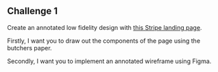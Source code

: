 ## Challenge 1

Create an annotated low fidelity design with [this Stripe landing page](https://stripe.com/au/corporate-card).

Firstly, I want you to draw out the components of the page using the butchers paper.

Secondly, I want you to implement an annotated wireframe using Figma.